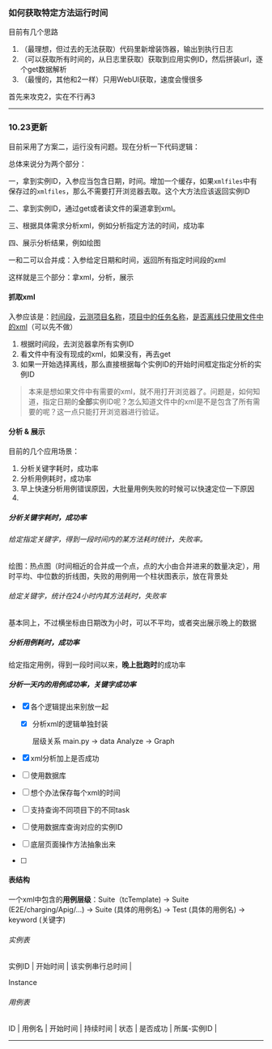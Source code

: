 ### 如何获取特定方法运行时间

目前有几个思路

1. （最理想，但过去的无法获取）代码里新增装饰器，输出到执行日志
2. （可以获取所有时间的，从日志里获取）获取到应用实例ID，然后拼装url，逐个get数据解析
3. （最慢的，其他和2一样）只用WebUI获取，速度会慢很多

首先来攻克2，实在不行再3

---

### 10.23更新

目前采用了方案二，运行没有问题。现在分析一下代码逻辑：

总体来说分为两个部分：

一，拿到实例ID，入参应当包含日期，时间。增加一个缓存，如果`xmlfiles`中有保存过的`xmlfiles`，那么不需要打开浏览器去取。这个大方法应该返回实例ID

二、拿到实例ID，通过get或者读文件的渠道拿到xml。

三、根据具体需求分析xml，例如分析指定方法的时间，成功率

四、展示分析结果，例如绘图

一和二可以合并成：入参给定日期和时间，返回所有指定时间段的xml

这样就是三个部分：拿xml，分析，展示

#### 抓取xml

入参应该是：<u>时间段</u>，<u>云测项目名称</u>，<u>项目中的任务名称</u>，<u>是否离线只使用文件中的xml</u>（可以先不做）

1. 根据时间段，去浏览器拿所有实例ID
2. 看文件中有没有现成的xml，如果没有，再去get
3. 如果一开始选择离线，那么直接根据每个实例ID的开始时间框定指定分析的实例ID

> 本来是想如果文件中有需要的xml，就不用打开浏览器了。问题是，如何知道，指定日期的**全部**实例ID呢？怎么知道文件中的xml是不是包含了所有需要的呢？这一点只能打开浏览器进行验证。



#### 分析 & 展示

目前的几个应用场景：

1. 分析关键字耗时，成功率
2. 分析用例耗时，成功率
3. 早上快速分析用例错误原因，大批量用例失败的时候可以快速定位一下原因
4. 

##### 分析关键字耗时，成功率

###### 给定指定关键字，得到一段时间内的某方法耗时统计，失败率。

绘图：热点图（时间相近的合并成一个点，点的大小由合并进来的数量决定），用时平均、中位数的折线图，失败的用例用一个柱状图表示，放在背景处

###### 给定关键字，统计在24小时内其方法耗时，失败率

基本同上，不过横坐标由日期改为小时，可以不平均，或者突出展示晚上的数据



##### 分析用例耗时，成功率

给定指定用例，得到一段时间以来，**晚上批跑时**的成功率



##### 分析一天内的用例成功率，关键字成功率



- [x] 各个逻辑提出来别放一起

  - [x] 分析xml的逻辑单独封装

    层级关系 main.py -> data Analyze -> Graph

- [x] xml分析加上是否成功

- [ ] 使用数据库

- [ ] 想个办法保存每个xml的时间

- [ ] 支持查询不同项目下的不同task

- [ ] 使用数据库查询对应的实例ID

- [ ] 底层页面操作方法抽象出来

- [ ] 

#### 表结构

一个xml中包含的**用例层级**：Suite（tcTemplate) -> Suite (E2E/charging/Apig/...) -> Suite (具体的用例名) -> Test (具体的用例名) -> keyword (关键字) 

###### 实例表

实例ID | 开始时间 | 该实例串行总时间 | 

Instance

###### 用例表

ID | 用例名 | 开始时间 | 持续时间 | 状态 | 是否成功 | 所属-实例ID | 

---

